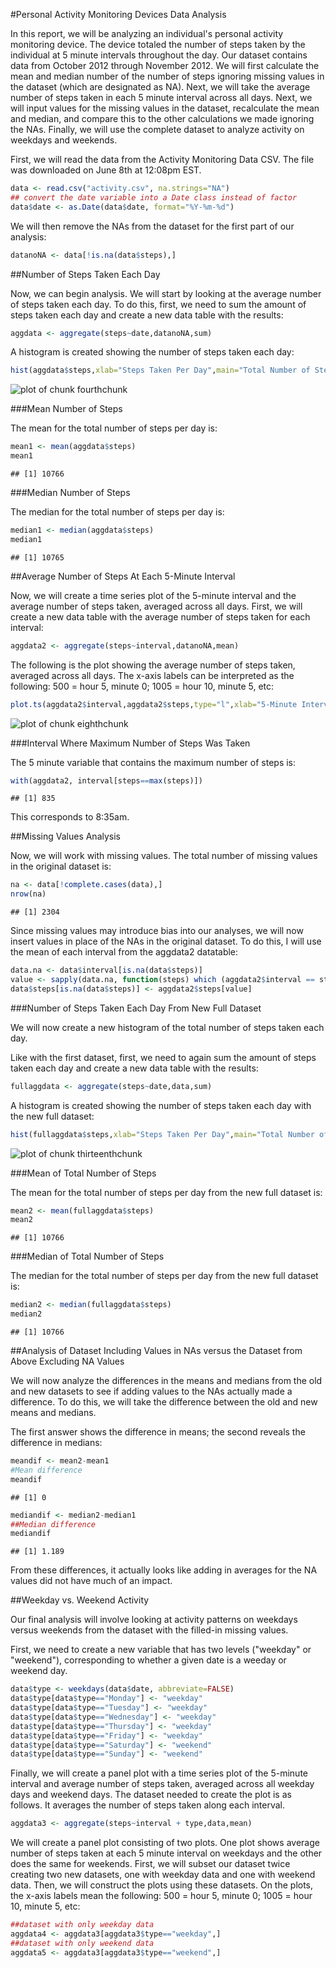 #Personal Activity Monitoring Devices Data Analysis

In this report, we will be analyzing an individual's personal activity monitoring device.  The device totaled the number of steps taken by the individual at 5 minute intervals throughout the day.  Our dataset contains data from October 2012 through November 2012.  We will first calculate the mean and median number of the number of steps ignoring missing values in the dataset (which are designated as NA).  Next, we will take the average number of steps taken in each 5 minute interval across all days.  Next, we will input values for the missing values in the dataset, recalculate the mean and median, and compare this to the other calculations we made ignoring the NAs.  Finally, we will use the complete dataset to analyze activity on weekdays and weekends.

First, we will read the data from the Activity Monitoring Data CSV.  The file was downloaded on June 8th at 12:08pm EST.  

```r
data <- read.csv("activity.csv", na.strings="NA")
## convert the date variable into a Date class instead of factor
data$date <- as.Date(data$date, format="%Y-%m-%d")
```

We will then remove the NAs from the dataset for the first part of our analysis: 


```r
datanoNA <- data[!is.na(data$steps),]
```

##Number of Steps Taken Each Day

Now, we can begin analysis.  We will start by looking at the average number of steps taken each day.  To do this, first, we need to sum the amount of steps taken each day and create a new data table with the results:


```r
aggdata <- aggregate(steps~date,datanoNA,sum)
```

A histogram is created showing the number of steps taken each day: 

```r
hist(aggdata$steps,xlab="Steps Taken Per Day",main="Total Number of Steps Taken Each Day")
```

![plot of chunk fourthchunk](figure/fourthchunk.png) 

###Mean Number of Steps 

The mean for the total number of steps per day is:

```r
mean1 <- mean(aggdata$steps)
mean1
```

```
## [1] 10766
```

###Median Number of Steps

The median for the total number of steps per day is:

```r
median1 <- median(aggdata$steps)
median1
```

```
## [1] 10765
```

##Average Number of Steps At Each 5-Minute Interval

Now, we will create a time series plot of the 5-minute interval and the average number of steps taken, averaged across all days.  First, we will create a new data table with the average number of steps taken for each interval: 


```r
aggdata2 <- aggregate(steps~interval,datanoNA,mean)
```

The following is the plot showing the average number of steps taken, averaged across all days.  The x-axis labels can be interpreted as the following: 500 = hour 5, minute 0; 1005 = hour 10, minute 5, etc: 


```r
plot.ts(aggdata2$interval,aggdata2$steps,type="l",xlab="5-Minute Interval",ylab="Average Number of Steps",main="Average Number of Steps for Each 5-Minute Interval",col="dark green")
```

![plot of chunk eighthchunk](figure/eighthchunk.png) 

###Interval Where Maximum Number of Steps Was Taken

The 5 minute variable that contains the maximum number of steps is:

```r
with(aggdata2, interval[steps==max(steps)])
```

```
## [1] 835
```

This corresponds to 8:35am.  

##Missing Values Analysis

Now, we will work with missing values.  The total number of missing values in the original dataset is:


```r
na <- data[!complete.cases(data),]
nrow(na)
```

```
## [1] 2304
```

Since missing values may introduce bias into our analyses, we will now insert values in place of the NAs in the original dataset.  To do this, I will use the mean of each interval from the aggdata2 datatable:


```r
data.na <- data$interval[is.na(data$steps)]
value <- sapply(data.na, function(steps) which (aggdata2$interval == steps))
data$steps[is.na(data$steps)] <- aggdata2$steps[value]
```

###Number of Steps Taken Each Day From New Full Dataset

We will now create a new histogram of the total number of steps taken each day.

Like with the first dataset, first, we need to again sum the amount of steps taken each day and create a new data table with the results:


```r
fullaggdata <- aggregate(steps~date,data,sum)
```

A histogram is created showing the number of steps taken each day with the new full dataset:


```r
hist(fullaggdata$steps,xlab="Steps Taken Per Day",main="Total Number of Steps Taken Each Day")
```

![plot of chunk thirteenthchunk](figure/thirteenthchunk.png) 

###Mean of Total Number of Steps

The mean for the total number of steps per day from the new full dataset is:

```r
mean2 <- mean(fullaggdata$steps)
mean2
```

```
## [1] 10766
```

###Median of Total Number of Steps

The median for the total number of steps per day from the new full dataset is:

```r
median2 <- median(fullaggdata$steps)
median2
```

```
## [1] 10766
```

##Analysis of Dataset Including Values in NAs versus the Dataset from Above Excluding NA Values

We will now analyze the differences in the means and medians from the old and new datasets to see if adding values to the NAs actually made a difference.  To do this, we will take the difference between the old and new means and medians.

The first answer shows the difference in means; the second reveals the difference in medians:

```r
meandif <- mean2-mean1
#Mean difference
meandif
```

```
## [1] 0
```

```r
mediandif <- median2-median1
##Median difference
mediandif
```

```
## [1] 1.189
```

From these differences, it actually looks like adding in averages for the NA values did not have much of an impact.

##Weekday vs. Weekend Activity

Our final analysis will involve looking at activity patterns on weekdays versus weekends from the dataset with the filled-in missing values.

First, we need to create a new variable that has two levels ("weekday" or "weekend"), corresponding to whether a given date is a weeday or weekend day.


```r
data$type <- weekdays(data$date, abbreviate=FALSE)
data$type[data$type=="Monday"] <- "weekday"
data$type[data$type=="Tuesday"] <- "weekday"
data$type[data$type=="Wednesday"] <- "weekday"
data$type[data$type=="Thursday"] <- "weekday"
data$type[data$type=="Friday"] <- "weekday"
data$type[data$type=="Saturday"] <- "weekend"
data$type[data$type=="Sunday"] <- "weekend"
```

Finally, we will create a panel plot with a time series plot of the 5-minute interval and average number of steps taken, averaged across all weekday days and weekend days.  The dataset needed to create the plot is as follows.  It averages the number of steps taken along each interval.   


```r
aggdata3 <- aggregate(steps~interval + type,data,mean)
```

We will create a panel plot consisting of two plots.  One plot shows average number of steps taken at each 5 minute interval on weekdays and the other does the same for weekends.  First, we will subset our dataset twice creating two new datasets, one with weekday data and one with weekend data.  Then, we will construct the plots using these datasets.  On the plots, the x-axis labels mean the following: 500 = hour 5, minute 0; 1005 = hour 10, minute 5, etc: 


```r
##dataset with only weekday data
aggdata4 <- aggdata3[aggdata3$type=="weekday",]
##dataset with only weekend data
aggdata5 <- aggdata3[aggdata3$type=="weekend",]
```
